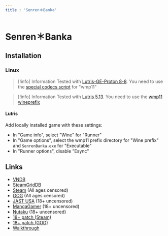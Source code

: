 ```yaml
---
title : 'Senren＊Banka'
---
```


# Senren＊Banka
## Installation

### Linux

> [!info] Information
> Tested with [Lutris-GE-Proton 8-8](/linux/adding-wine-versions). You need to use the [special codecs script](/linux/special-codecs) for "wmp11"

> [!info] Information
> Tested with [Lutris 5.13](/linux/adding-wine-versions). You need to use the [wmp11 wineprefix](/linux/wineprefixes)

#### Lutris

Add locally installed game with these settings:

* In "Game info", select "Wine" for "Runner"
* In "Game options", select the wmp11 prefix directory for "Wine prefix" and `SenrenBanka.exe` for "Executable"
* In "Runner options", disable "Esync"

## Links

* [VNDB](https://vndb.org/v19073)
* [SteamGridDB](https://www.steamgriddb.com/game/5254564)
* [Steam](https://store.steampowered.com/app/1144400/SenrenBanka/) (All ages censored)
* [GOG](https://www.gog.com/game/senren_banka) (All ages censored)
* [JAST USA](https://jastusa.com/games/nnya006/senrenbanka) (18+ uncensored)
* [MangaGamer](https://www.mangagamer.com/r18/detail.php?product_code=1168) (18+ uncensored)
* [Nutaku](https://www.nutaku.net/games/senren-banka/) (18+ uncensored)
* [18+ patch (Steam)](https://patches.nekonyansoft.com/)
* [18+ patch (GOG)](https://www.gog.com/game/senren_banka_unrated)
* [Walkthrough](https://forums.fuwanovel.net/topic/22816-senren-banka/)
